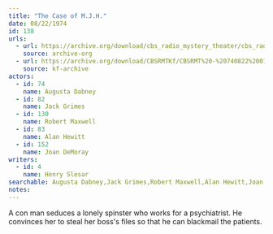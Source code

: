 ```yaml
---
title: "The Case of M.J.H."
date: 08/22/1974
id: 138
urls: 
  - url: https://archive.org/download/cbs_radio_mystery_theater/cbs_radio_mystery_theater-0101-0150.zip/cbs_radio_mystery_theater-0101-0150%2Fcbsrmt_0138_the_case_of_m_j_h.mp3
    source: archive-org
  - url: https://archive.org/download/CBSRMTKf/CBSRMT%20-%20740822%200138%20The%20Case%20Of%20MJH_kf.mp3
    source: kf-archive
actors:  
  - id: 74
    name: Augusta Dabney  
  - id: 82
    name: Jack Grimes  
  - id: 130
    name: Robert Maxwell  
  - id: 83
    name: Alan Hewitt  
  - id: 152
    name: Joan DeMoray
writers:  
  - id: 4
    name: Henry Slesar
searchable: Augusta Dabney,Jack Grimes,Robert Maxwell,Alan Hewitt,Joan DeMoray Henry Slesar
notes:  
---
```

A con man seduces a lonely spinster who works for a psychiatrist. He convinces her to steal her boss's files so that he can blackmail the patients.
